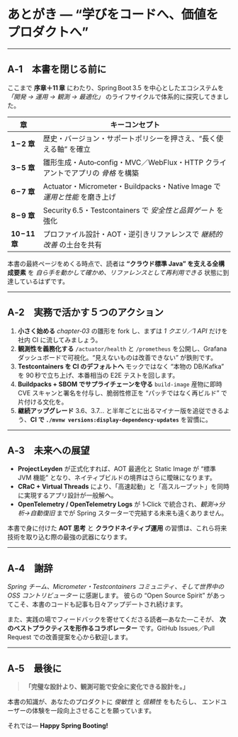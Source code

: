 # あとがき — “学びをコードへ、価値をプロダクトへ”

---

## A‑1　本書を閉じる前に

ここまで **序章＋11 章** にわたり、Spring Boot 3.5 を中心としたエコシステムを
*「開発 → 運用 → 観測 → 最適化」* のライフサイクルで体系的に探究してきました。

| 章             | キーコンセプト                                                     |
| ------------- | ----------------------------------------------------------- |
| **1 – 2 章**   | 歴史・バージョン・サポートポリシーを押さえ、“長く使える軸” を確立                          |
| **3 – 5 章**   | 雛形生成・Auto‑config・MVC／WebFlux・HTTP クライアントでアプリの *骨格* を構築      |
| **6 – 7 章**   | Actuator・Micrometer・Buildpacks・Native Image で *運用と性能* を磨き上げ |
| **8 – 9 章**   | Security 6.5・Testcontainers で *安全性と品質ゲート* を強化               |
| **10 – 11 章** | プロファイル設計・AOT・逆引きリファレンスで *継続的改善* の土台を共有                      |

本書の最終ページをめくる時点で、読者は **“クラウド標準 Java” を支える全構成要素** を
*自ら手を動かして確かめ、リファレンスとして再利用できる* 状態に到達しているはずです。

---

## A‑2　実務で活かす５つのアクション

1. **小さく始める**
   *chapter‑03* の雛形を fork し、まずは *1 クエリ／1 API* だけを社内 CI に流してみましょう。
2. **観測性を義務化する**
   `/actuator/health` と `/prometheus` を公開し、Grafana ダッシュボードで可視化。“見えないものは改善できない” が鉄則です。
3. **Testcontainers を CI のデフォルトへ**
   モックではなく “本物の DB/Kafka” を 90 秒で立ち上げ、本番相当の E2E テストを回します。
4. **Buildpacks + SBOM でサプライチェーンを守る**
   `build-image` 産物に即時 CVE スキャンと署名を付与し、脆弱性修正を “パッチではなく再ビルド” で片付ける文化を。
5. **継続アップグレード**
   3.6、3.7… と半年ごとに出るマイナー版を追従できるよう、**CI で `./mvnw versions:display-dependency-updates`** を習慣に。

---

## A‑3　未来への展望

* **Project Leyden** が正式化すれば、AOT 最適化と Static Image が “標準 JVM 機能” となり、ネイティブビルドの境界はさらに曖昧になります。
* **CRaC + Virtual Threads** により、「高速起動」と「高スループット」を同時に実現するアプリ設計が一般解へ。
* **OpenTelemetry / OpenTelemetry Logs** が 1‑Click で統合され、*観測→分析→自動復旧* までが Spring スターターで完結する未来も遠くありません。

本書で身に付けた **AOT 思考** と **クラウドネイティブ運用** の習慣は、これら将来技術を取り込む際の最強の武器になります。

---

## A‑4　謝辞

*Spring チーム、Micrometer・Testcontainers コミュニティ、そして世界中の OSS コントリビューター* に感謝します。
彼らの “Open Source Spirit” があってこそ、本書のコードも記事も日々アップデートされ続けます。

また、実践の場でフィードバックを寄せてくださる読者—あなた—こそが、
**次のベストプラクティスを形作るコラボレーター** です。GitHub Issues／Pull Request での改善提案を心から歓迎します。

---

## A‑5　最後に

> **「完璧な設計より、観測可能で安全に変化できる設計を。」**

本書の知識が、あなたのプロダクトに *俊敏性* と *信頼性* をもたらし、
エンドユーザーの体験を一段向上させることを願っています。

それでは—
**Happy Spring Booting!**
